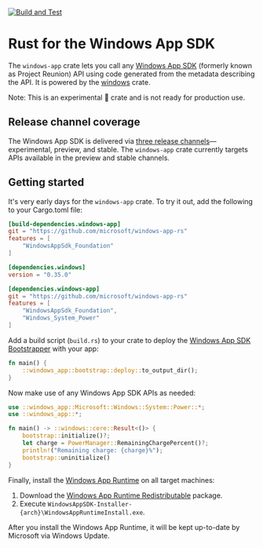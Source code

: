 [![Build and Test](https://github.com/microsoft/windows-app-rs/workflows/Build%20and%20Test/badge.svg?event=push)](https://github.com/microsoft/windows-app-rs/actions)

# Rust for the Windows App SDK
The `windows-app` crate lets you call any [Windows App SDK](https://github.com/microsoft/WindowsAppSDK) (formerly known as Project Reunion) API using code generated from the metadata describing the API. It is powered by the [windows](https://github.com/microsoft/windows-rs) crate.

Note: This is an experimental 🧪 crate and is not ready for production use.

## Release channel coverage
The Windows App SDK is delivered via [three release channels](https://docs.microsoft.com/windows/apps/windows-app-sdk/release-channels)—experimental, preview, and stable. The `windows-app` crate currently targets APIs available in the preview and stable channels.

## Getting started
It's very early days for the `windows-app` crate. To try it out, add the following to your Cargo.toml file:

```toml
[build-dependencies.windows-app]
git = "https://github.com/microsoft/windows-app-rs"
features = [
    "WindowsAppSdk_Foundation"
]

[dependencies.windows]
version = "0.35.0"

[dependencies.windows-app]
git = "https://github.com/microsoft/windows-app-rs"
features = [
    "WindowsAppSdk_Foundation",
    "Windows_System_Power"
]
```

Add a build script (`build.rs`) to your crate to deploy the [Windows App SDK Bootstrapper](https://docs.microsoft.com/en-us/windows/apps/windows-app-sdk/deploy-unpackaged-apps?WT.mc_id=WD-MVP-5002756#using-features-at-run-time) with your app:

```rust
fn main() {
    ::windows_app::bootstrap::deploy::to_output_dir();
}
```

Now make use of any Windows App SDK APIs as needed:

```rust
use ::windows_app::Microsoft::Windows::System::Power::*;
use ::windows_app::*;

fn main() -> ::windows::core::Result<()> {
    bootstrap::initialize()?;
    let charge = PowerManager::RemainingChargePercent()?;
    println!("Remaining charge: {charge}%");
    bootstrap::uninitialize()
}
```

Finally, install the [Windows App Runtime](https://docs.microsoft.com/windows/apps/windows-app-sdk/deploy-unpackaged-apps?WT.mc_id=WD-MVP-5002756) on all target machines:

1. Download the [Windows App Runtime Redistributable](https://aka.ms/windowsappsdk/1.0-stable/msix-installer) package.
2. Execute `WindowsAppSDK-Installer-{arch}\WindowsAppRuntimeInstall.exe`.

After you install the Windows App Runtime, it will be kept up-to-date by Microsoft via Windows Update.
